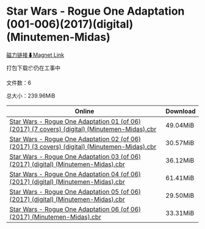 # Star Wars - Rogue One Adaptation (001-006)(2017)(digital)(Minutemen-Midas)

[磁力链接⬇Magnet Link](magnet:?xt=urn:btih:83b2944335a7ba25c01e1b0a68bf14d7bcdf53b3&dn=Star%20Wars%20-%20Rogue%20One%20Adaptation%20%28001-006%29%282017%29%28digital%29%28Minutemen-Midas%29)

打包下载📦仍在工事中

文件数：6

总大小：239.96MiB

Online | Download
--- | ---
[Star Wars - Rogue One Adaptation 01 (of 06) (2017) (7 covers) (digital) (Minutemen-Midas).cbr](https://github.com/alicewish/markdown/blob/master/comic/Star-Wars-Rogue-One-Adaptation-01-of-06-2017-7-covers-digital-Minutemen-Midas-cbr.md) | 49.04MiB
[Star Wars - Rogue One Adaptation 02 (of 06) (2017) (3 covers) (digital) (Minutemen-Midas).cbr](https://github.com/alicewish/markdown/blob/master/comic/Star-Wars-Rogue-One-Adaptation-02-of-06-2017-3-covers-digital-Minutemen-Midas-cbr.md) | 30.57MiB
[Star Wars - Rogue One Adaptation 03 (of 06) (2017) (digital) (Minutemen-Midas).cbr](https://github.com/alicewish/markdown/blob/master/comic/Star-Wars-Rogue-One-Adaptation-03-of-06-2017-digital-Minutemen-Midas-cbr.md) | 36.12MiB
[Star Wars - Rogue One Adaptation 04 (of 06) (2017) (digital) (Minutemen-Midas).cbr](https://github.com/alicewish/markdown/blob/master/comic/Star-Wars-Rogue-One-Adaptation-04-of-06-2017-digital-Minutemen-Midas-cbr.md) | 61.41MiB
[Star Wars - Rogue One Adaptation 05 (of 06) (2017) (digital) (Minutemen-Midas).cbr](https://github.com/alicewish/markdown/blob/master/comic/Star-Wars-Rogue-One-Adaptation-05-of-06-2017-digital-Minutemen-Midas-cbr.md) | 29.50MiB
[Star Wars - Rogue One Adaptation 06 (of 06) (2017) (Minutemen-Midas).cbr](https://github.com/alicewish/markdown/blob/master/comic/Star-Wars-Rogue-One-Adaptation-06-of-06-2017-Minutemen-Midas-cbr.md) | 33.31MiB